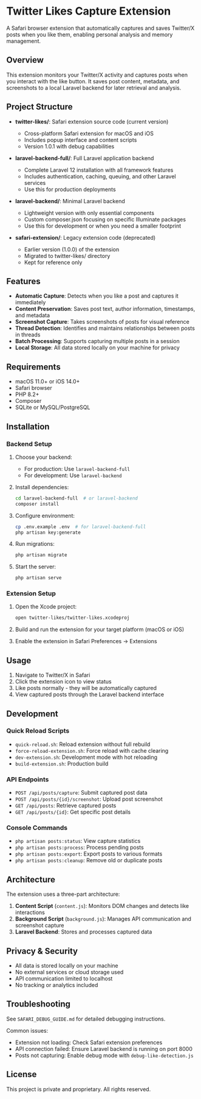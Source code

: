 # Twitter Likes Capture Extension

A Safari browser extension that automatically captures and saves Twitter/X posts when you like them, enabling personal analysis and memory management.

## Overview

This extension monitors your Twitter/X activity and captures posts when you interact with the like button. It saves post content, metadata, and screenshots to a local Laravel backend for later retrieval and analysis.

## Project Structure

- **twitter-likes/**: Safari extension source code (current version)
  - Cross-platform Safari extension for macOS and iOS
  - Includes popup interface and content scripts
  - Version 1.0.1 with debug capabilities

- **laravel-backend-full/**: Full Laravel application backend
  - Complete Laravel 12 installation with all framework features
  - Includes authentication, caching, queuing, and other Laravel services
  - Use this for production deployments

- **laravel-backend/**: Minimal Laravel backend
  - Lightweight version with only essential components
  - Custom composer.json focusing on specific Illuminate packages
  - Use this for development or when you need a smaller footprint

- **safari-extension/**: Legacy extension code (deprecated)
  - Earlier version (1.0.0) of the extension
  - Migrated to twitter-likes/ directory
  - Kept for reference only

## Features

- **Automatic Capture**: Detects when you like a post and captures it immediately
- **Content Preservation**: Saves post text, author information, timestamps, and metadata
- **Screenshot Capture**: Takes screenshots of posts for visual reference
- **Thread Detection**: Identifies and maintains relationships between posts in threads
- **Batch Processing**: Supports capturing multiple posts in a session
- **Local Storage**: All data stored locally on your machine for privacy

## Requirements

- macOS 11.0+ or iOS 14.0+
- Safari browser
- PHP 8.2+
- Composer
- SQLite or MySQL/PostgreSQL

## Installation

### Backend Setup

1. Choose your backend:
   - For production: Use `laravel-backend-full`
   - For development: Use `laravel-backend`

2. Install dependencies:
   ```bash
   cd laravel-backend-full  # or laravel-backend
   composer install
   ```

3. Configure environment:
   ```bash
   cp .env.example .env  # for laravel-backend-full
   php artisan key:generate
   ```

4. Run migrations:
   ```bash
   php artisan migrate
   ```

5. Start the server:
   ```bash
   php artisan serve
   ```

### Extension Setup

1. Open the Xcode project:
   ```bash
   open twitter-likes/twitter-likes.xcodeproj
   ```

2. Build and run the extension for your target platform (macOS or iOS)

3. Enable the extension in Safari Preferences → Extensions

## Usage

1. Navigate to Twitter/X in Safari
2. Click the extension icon to view status
3. Like posts normally - they will be automatically captured
4. View captured posts through the Laravel backend interface

## Development

### Quick Reload Scripts
- `quick-reload.sh`: Reload extension without full rebuild
- `force-reload-extension.sh`: Force reload with cache clearing
- `dev-extension.sh`: Development mode with hot reloading
- `build-extension.sh`: Production build

### API Endpoints

- `POST /api/posts/capture`: Submit captured post data
- `POST /api/posts/{id}/screenshot`: Upload post screenshot
- `GET /api/posts`: Retrieve captured posts
- `GET /api/posts/{id}`: Get specific post details

### Console Commands

- `php artisan posts:status`: View capture statistics
- `php artisan posts:process`: Process pending posts
- `php artisan posts:export`: Export posts to various formats
- `php artisan posts:cleanup`: Remove old or duplicate posts

## Architecture

The extension uses a three-part architecture:

1. **Content Script** (`content.js`): Monitors DOM changes and detects like interactions
2. **Background Script** (`background.js`): Manages API communication and screenshot capture
3. **Laravel Backend**: Stores and processes captured data

## Privacy & Security

- All data is stored locally on your machine
- No external services or cloud storage used
- API communication limited to localhost
- No tracking or analytics included

## Troubleshooting

See `SAFARI_DEBUG_GUIDE.md` for detailed debugging instructions.

Common issues:
- Extension not loading: Check Safari extension preferences
- API connection failed: Ensure Laravel backend is running on port 8000
- Posts not capturing: Enable debug mode with `debug-like-detection.js`

## License

This project is private and proprietary. All rights reserved.